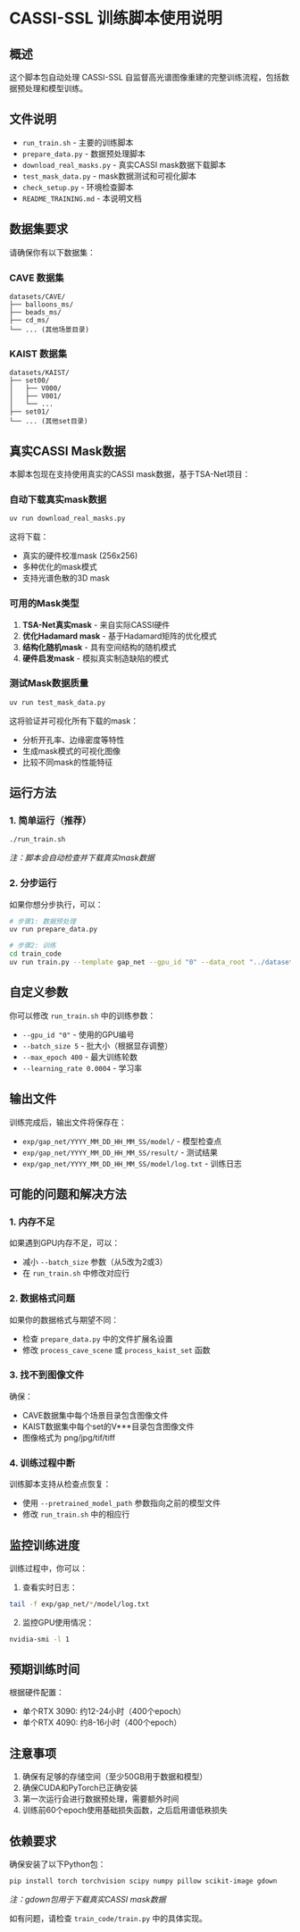 # CASSI-SSL 训练脚本使用说明

## 概述

这个脚本包自动处理 CASSI-SSL 自监督高光谱图像重建的完整训练流程，包括数据预处理和模型训练。

## 文件说明

- `run_train.sh` - 主要的训练脚本
- `prepare_data.py` - 数据预处理脚本
- `download_real_masks.py` - 真实CASSI mask数据下载脚本
- `test_mask_data.py` - mask数据测试和可视化脚本
- `check_setup.py` - 环境检查脚本
- `README_TRAINING.md` - 本说明文档

## 数据集要求

请确保你有以下数据集：

### CAVE 数据集
```
datasets/CAVE/
├── balloons_ms/
├── beads_ms/
├── cd_ms/
└── ... (其他场景目录)
```

### KAIST 数据集  
```
datasets/KAIST/
├── set00/
│   ├── V000/
│   ├── V001/
│   └── ...
├── set01/
└── ... (其他set目录)
```

## 真实CASSI Mask数据

本脚本包现在支持使用真实的CASSI mask数据，基于TSA-Net项目：

### 自动下载真实mask数据
```bash
uv run download_real_masks.py
```

这将下载：
- 真实的硬件校准mask (256x256)
- 多种优化的mask模式
- 支持光谱色散的3D mask

### 可用的Mask类型
1. **TSA-Net真实mask** - 来自实际CASSI硬件
2. **优化Hadamard mask** - 基于Hadamard矩阵的优化模式  
3. **结构化随机mask** - 具有空间结构的随机模式
4. **硬件启发mask** - 模拟真实制造缺陷的模式

### 测试Mask数据质量
```bash
uv run test_mask_data.py
```

这将验证并可视化所有下载的mask：
- 分析开孔率、边缘密度等特性
- 生成mask模式的可视化图像
- 比较不同mask的性能特征

## 运行方法

### 1. 简单运行（推荐）
```bash
./run_train.sh
```

*注：脚本会自动检查并下载真实mask数据*

### 2. 分步运行

如果你想分步执行，可以：

```bash
# 步骤1: 数据预处理
uv run prepare_data.py

# 步骤2: 训练
cd train_code
uv run train.py --template gap_net --gpu_id "0" --data_root "../datasets/" --outf "../exp/gap_net/"
```

## 自定义参数

你可以修改 `run_train.sh` 中的训练参数：

- `--gpu_id "0"` - 使用的GPU编号
- `--batch_size 5` - 批大小（根据显存调整）
- `--max_epoch 400` - 最大训练轮数
- `--learning_rate 0.0004` - 学习率

## 输出文件

训练完成后，输出文件将保存在：

- `exp/gap_net/YYYY_MM_DD_HH_MM_SS/model/` - 模型检查点
- `exp/gap_net/YYYY_MM_DD_HH_MM_SS/result/` - 测试结果
- `exp/gap_net/YYYY_MM_DD_HH_MM_SS/model/log.txt` - 训练日志

## 可能的问题和解决方法

### 1. 内存不足
如果遇到GPU内存不足，可以：
- 减小 `--batch_size` 参数（从5改为2或3）
- 在 `run_train.sh` 中修改对应行

### 2. 数据格式问题
如果你的数据格式与期望不同：
- 检查 `prepare_data.py` 中的文件扩展名设置
- 修改 `process_cave_scene` 或 `process_kaist_set` 函数

### 3. 找不到图像文件
确保：
- CAVE数据集中每个场景目录包含图像文件
- KAIST数据集中每个set的V***目录包含图像文件
- 图像格式为 png/jpg/tif/tiff

### 4. 训练过程中断
训练脚本支持从检查点恢复：
- 使用 `--pretrained_model_path` 参数指向之前的模型文件
- 修改 `run_train.sh` 中的相应行

## 监控训练进度

训练过程中，你可以：

1. 查看实时日志：
```bash
tail -f exp/gap_net/*/model/log.txt
```

2. 监控GPU使用情况：
```bash
nvidia-smi -l 1
```

## 预期训练时间

根据硬件配置：
- 单个RTX 3090: 约12-24小时（400个epoch）
- 单个RTX 4090: 约8-16小时（400个epoch）

## 注意事项

1. 确保有足够的存储空间（至少50GB用于数据和模型）
2. 确保CUDA和PyTorch已正确安装
3. 第一次运行会进行数据预处理，需要额外时间
4. 训练前60个epoch使用基础损失函数，之后启用谱低秩损失

## 依赖要求

确保安装了以下Python包：
```bash
pip install torch torchvision scipy numpy pillow scikit-image gdown
```

*注：gdown包用于下载真实CASSI mask数据*

如有问题，请检查 `train_code/train.py` 中的具体实现。 
